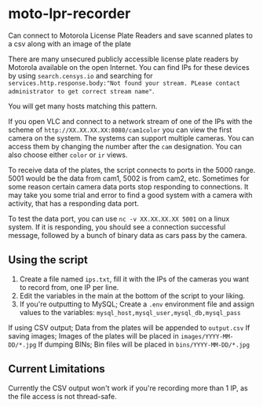 # moto-lpr-recorder
Can connect to Motorola License Plate Readers and save scanned plates to a csv along with an image of the plate

There are many unsecured publicly accessible license plate readers by Motorola available on the open Internet. You can find IPs for these devices by using `search.censys.io` and searching for `services.http.response.body:"Not found your stream. PLease contact administrator to get correct stream name"`.

You will get many hosts matching this pattern. 

If you open VLC and connect to a network stream of one of the IPs with the scheme of `http://XX.XX.XX.XX:8080/cam1color` you can view the first camera on the system. The systems can support multiple cameras. You can access them by changing the number after the `cam` designation. You can also choose either `color` or `ir` views. 

To receive data of the plates, the script connects to ports in the 5000 range. 5001 would be the data from cam1, 5002 is from cam2, etc. Sometimes for some reason certain camera data ports stop responding to connections. It may take you some trial and error to find a good system with a camera with activity, that has a responding data port. 

To test the data port, you can use `nc -v XX.XX.XX.XX 5001` on a linux system. If it is responding, you should see a connection successful message, followed by a bunch of binary data as cars pass by the camera. 

## Using the script
1. Create a file named `ips.txt`, fill it with the IPs of the cameras you want to record from, one IP per line.
1. Edit the variables in the main at the bottom of the script to your liking.
1. If you're outputting to MySQL; Create a `.env` environment file and assign values to the variables: `mysql_host,mysql_user,mysql_db,mysql_pass`

If using CSV output; Data from the plates will be appended to `output.csv`
If saving images; Images of the plates will be placed in `images/YYYY-MM-DD/*.jpg`
If dumping BINs; Bin files will be placed in `bins/YYYY-MM-DD/*.jpg`

## Current Limitations
Currently the CSV output won't work if you're recording more than 1 IP, as the file access is not thread-safe.
